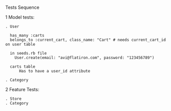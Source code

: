 Tests Sequence

1	Model tests:

    . User

      has_many :carts
      belongs_to :current_cart, class_name: "Cart" # needs current_cart_id on user table

      in seeds.rb file
        User.create(email: "avi@flatiron.com", password: "123456789")

      carts table
	      Has to have a user_id attribute

    . Category

2	Feature Tests:

    . Store
    . Category
